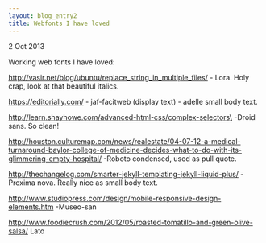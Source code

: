 ```yaml
---
layout: blog_entry2
title: Webfonts I have loved
---
```


2 Oct 2013

Working web fonts I have loved:

http://vasir.net/blog/ubuntu/replace_string_in_multiple_files/
	- Lora. Holy crap, look at that beautiful italics.

https://editorially.com/
	- jaf-facitweb (display text)
	- adelle small body text.

http://learn.shayhowe.com/advanced-html-css/complex-selectors\
	-Droid sans. So clean!

http://houston.culturemap.com/news/realestate/04-07-12-a-medical-turnaround-baylor-college-of-medicine-decides-what-to-do-with-its-glimmering-empty-hospital/
	-Roboto condensed, used as pull quote.

http://thechangelog.com/smarter-jekyll-templating-jekyll-liquid-plus/
	-Proxima nova. Really nice as small body text.

http://www.studiopress.com/design/mobile-responsive-design-elements.htm
	-Museo-san

http://www.foodiecrush.com/2012/05/roasted-tomatillo-and-green-olive-salsa/
	Lato
